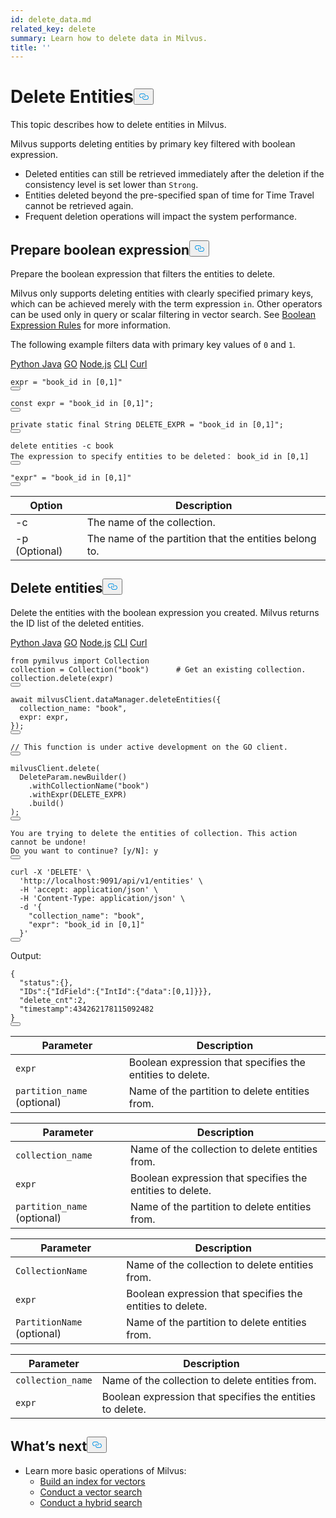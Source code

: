 ```yaml
---
id: delete_data.md
related_key: delete
summary: Learn how to delete data in Milvus.
title: ''
---
```

<h1 id="Delete-Entities" class="common-anchor-header">Delete Entities<button data-href="#Delete-Entities" class="anchor-icon" translate="no">
      <svg translate="no"
        aria-hidden="true"
        focusable="false"
        height="20"
        version="1.1"
        viewBox="0 0 16 16"
        width="16"
      >
        <path
          fill="#0092E4"
          fill-rule="evenodd"
          d="M4 9h1v1H4c-1.5 0-3-1.69-3-3.5S2.55 3 4 3h4c1.45 0 3 1.69 3 3.5 0 1.41-.91 2.72-2 3.25V8.59c.58-.45 1-1.27 1-2.09C10 5.22 8.98 4 8 4H4c-.98 0-2 1.22-2 2.5S3 9 4 9zm9-3h-1v1h1c1 0 2 1.22 2 2.5S13.98 12 13 12H9c-.98 0-2-1.22-2-2.5 0-.83.42-1.64 1-2.09V6.25c-1.09.53-2 1.84-2 3.25C6 11.31 7.55 13 9 13h4c1.45 0 3-1.69 3-3.5S14.5 6 13 6z"
        ></path>
      </svg>
    </button></h1><p>This topic describes how to delete entities in Milvus.</p>
<p>Milvus supports deleting entities by primary key filtered with boolean expression.</p>
<div class="alert caution">
    <ul>
          <li>Deleted entities can still be retrieved immediately after the deletion if the consistency level is set lower than <code translate="no">Strong</code>.</li>
          <li>Entities deleted beyond the pre-specified span of time for Time Travel cannot be retrieved again.</li>
        <li>Frequent deletion operations will impact the system performance.</li>
    </ul>
</div>
<h2 id="Prepare-boolean-expression" class="common-anchor-header">Prepare boolean expression<button data-href="#Prepare-boolean-expression" class="anchor-icon" translate="no">
      <svg translate="no"
        aria-hidden="true"
        focusable="false"
        height="20"
        version="1.1"
        viewBox="0 0 16 16"
        width="16"
      >
        <path
          fill="#0092E4"
          fill-rule="evenodd"
          d="M4 9h1v1H4c-1.5 0-3-1.69-3-3.5S2.55 3 4 3h4c1.45 0 3 1.69 3 3.5 0 1.41-.91 2.72-2 3.25V8.59c.58-.45 1-1.27 1-2.09C10 5.22 8.98 4 8 4H4c-.98 0-2 1.22-2 2.5S3 9 4 9zm9-3h-1v1h1c1 0 2 1.22 2 2.5S13.98 12 13 12H9c-.98 0-2-1.22-2-2.5 0-.83.42-1.64 1-2.09V6.25c-1.09.53-2 1.84-2 3.25C6 11.31 7.55 13 9 13h4c1.45 0 3-1.69 3-3.5S14.5 6 13 6z"
        ></path>
      </svg>
    </button></h2><p>Prepare the boolean expression that filters the entities to delete.</p>
<p>Milvus only supports deleting entities with clearly specified primary keys, which can be achieved merely with the term expression <code translate="no">in</code>. Other operators can be used only in query or scalar filtering in vector search. See <a href="/docs/de/boolean.md">Boolean Expression Rules</a> for more information.</p>
<p>The following example filters data with primary key values of <code translate="no">0</code> and <code translate="no">1</code>.</p>
<div class="multipleCode">
  <a href="#python">Python </a>
  <a href="#java">Java</a>
  <a href="#go">GO</a>
  <a href="#javascript">Node.js</a>
  <a href="#shell">CLI</a>
  <a href="#curl">Curl</a>
</div>
<pre><code translate="no" class="language-python"><span class="hljs-built_in">expr</span> = <span class="hljs-string">&quot;book_id in [0,1]&quot;</span>
<button class="copy-code-btn"></button></code></pre>
<pre><code translate="no" class="language-javascript"><span class="hljs-keyword">const</span> expr = <span class="hljs-string">&quot;book_id in [0,1]&quot;</span>;
<button class="copy-code-btn"></button></code></pre>
<pre><code translate="no" class="language-java"><span class="hljs-keyword">private</span> <span class="hljs-keyword">static</span> <span class="hljs-keyword">final</span> <span class="hljs-type">String</span> <span class="hljs-variable">DELETE_EXPR</span> <span class="hljs-operator">=</span> <span class="hljs-string">&quot;book_id in [0,1]&quot;</span>;
<button class="copy-code-btn"></button></code></pre>
<pre><code translate="no" class="language-shell"><span class="hljs-keyword">delete</span> entities -c book
<span class="hljs-title class_">The</span> expression to specify entities to be deleted： book_id <span class="hljs-keyword">in</span> [<span class="hljs-number">0</span>,<span class="hljs-number">1</span>]
<button class="copy-code-btn"></button></code></pre>
<pre><code translate="no" class="language-curl"><span class="hljs-string">&quot;expr&quot;</span> = <span class="hljs-string">&quot;book_id in [0,1]&quot;</span>
<button class="copy-code-btn"></button></code></pre>
<table class="language-shell">
    <thead>
        <tr>
            <th>Option</th>
            <th>Description</th>
        </tr>
    </thead>
    <tbody>
        <tr>
            <td>-c</td>
            <td>The name of the collection.</td>
        </tr>
        <tr>
            <td>-p (Optional)</td>
            <td>The name of the partition that the entities belong to.</td>
        </tr>
    </tbody>
</table>
<h2 id="Delete-entities" class="common-anchor-header">Delete entities<button data-href="#Delete-entities" class="anchor-icon" translate="no">
      <svg translate="no"
        aria-hidden="true"
        focusable="false"
        height="20"
        version="1.1"
        viewBox="0 0 16 16"
        width="16"
      >
        <path
          fill="#0092E4"
          fill-rule="evenodd"
          d="M4 9h1v1H4c-1.5 0-3-1.69-3-3.5S2.55 3 4 3h4c1.45 0 3 1.69 3 3.5 0 1.41-.91 2.72-2 3.25V8.59c.58-.45 1-1.27 1-2.09C10 5.22 8.98 4 8 4H4c-.98 0-2 1.22-2 2.5S3 9 4 9zm9-3h-1v1h1c1 0 2 1.22 2 2.5S13.98 12 13 12H9c-.98 0-2-1.22-2-2.5 0-.83.42-1.64 1-2.09V6.25c-1.09.53-2 1.84-2 3.25C6 11.31 7.55 13 9 13h4c1.45 0 3-1.69 3-3.5S14.5 6 13 6z"
        ></path>
      </svg>
    </button></h2><p>Delete the entities with the boolean expression you created. Milvus returns the ID list of the deleted entities.</p>
<div class="multipleCode">
  <a href="#python">Python </a>
  <a href="#java">Java</a>
  <a href="#go">GO</a>
  <a href="#javascript">Node.js</a>
  <a href="#shell">CLI</a>
  <a href="#curl">Curl</a>
</div>
<pre><code translate="no" class="language-python"><span class="hljs-keyword">from</span> pymilvus <span class="hljs-keyword">import</span> Collection
collection = Collection(<span class="hljs-string">&quot;book&quot;</span>)      <span class="hljs-comment"># Get an existing collection.</span>
collection.delete(expr)
<button class="copy-code-btn"></button></code></pre>
<pre><code translate="no" class="language-javascript">await milvusClient.dataManager.deleteEntities({
  collection_name: <span class="hljs-string">&quot;book&quot;</span>,
  <span class="hljs-built_in">expr</span>: <span class="hljs-built_in">expr</span>,
});
<button class="copy-code-btn"></button></code></pre>
<pre><code translate="no" class="language-go"><span class="hljs-comment">// This function is under active development on the GO client.</span>
<button class="copy-code-btn"></button></code></pre>
<pre><code translate="no" class="language-java">milvusClient.<span class="hljs-built_in">delete</span>(
  DeleteParam.newBuilder()
    .withCollectionName(<span class="hljs-string">&quot;book&quot;</span>)
    .withExpr(DELETE_EXPR)
    .build()
);
<button class="copy-code-btn"></button></code></pre>
<pre><code translate="no" class="language-shell"><span class="hljs-title class_">You</span> are trying to <span class="hljs-keyword">delete</span> the entities <span class="hljs-keyword">of</span> collection. <span class="hljs-title class_">This</span> action cannot be undone!
<span class="hljs-title class_">Do</span> you want to <span class="hljs-keyword">continue</span>? [y/N]: y
<button class="copy-code-btn"></button></code></pre>
<pre><code translate="no" class="language-curl">curl -X <span class="hljs-string">&#x27;DELETE&#x27;</span> \
  <span class="hljs-string">&#x27;http://localhost:9091/api/v1/entities&#x27;</span> \
  -H <span class="hljs-string">&#x27;accept: application/json&#x27;</span> \
  -H <span class="hljs-string">&#x27;Content-Type: application/json&#x27;</span> \
  -d <span class="hljs-string">&#x27;{
    &quot;collection_name&quot;: &quot;book&quot;,
    &quot;expr&quot;: &quot;book_id in [0,1]&quot;
  }&#x27;</span>
<button class="copy-code-btn"></button></code></pre>
<div class="language-curl">
Output:
<pre><code translate="no" class="language-json">{
  <span class="hljs-string">&quot;status&quot;</span>:{},
  <span class="hljs-string">&quot;IDs&quot;</span>:{<span class="hljs-string">&quot;IdField&quot;</span>:{<span class="hljs-string">&quot;IntId&quot;</span>:{<span class="hljs-string">&quot;data&quot;</span>:[<span class="hljs-number">0</span>,<span class="hljs-number">1</span>]}}},
  <span class="hljs-string">&quot;delete_cnt&quot;</span>:<span class="hljs-number">2</span>,
  <span class="hljs-string">&quot;timestamp&quot;</span>:<span class="hljs-number">434262178115092482</span>
}
<button class="copy-code-btn"></button></code></pre>
</div>
<table class="language-python">
    <thead>
    <tr>
        <th>Parameter</th>
        <th>Description</th>
    </tr>
    </thead>
    <tbody>
    <tr>
        <td><code translate="no">expr</code></td>
        <td>Boolean expression that specifies the entities to delete.</td>
    </tr>
  <tr>
        <td><code translate="no">partition_name</code> (optional)</td>
        <td>Name of the partition to delete entities from.</td>
    </tr>
    </tbody>
</table>
<table class="language-javascript">
    <thead>
    <tr>
        <th>Parameter</th>
        <th>Description</th>
    </tr>
    </thead>
    <tbody>
    <tr>
        <td><code translate="no">collection_name</code></td>
        <td>Name of the collection to delete entities from.</td>
    </tr>
    <tr>
        <td><code translate="no">expr</code></td>
        <td>Boolean expression that specifies the entities to delete.</td>
    </tr>
    <tr>
        <td><code translate="no">partition_name</code> (optional)</td>
        <td>Name of the partition to delete entities from.</td>
    </tr>
    </tbody>
</table>
<table class="language-java">
    <thead>
    <tr>
        <th>Parameter</th>
        <th>Description</th>
    </tr>
    </thead>
    <tbody>
    <tr>
        <td><code translate="no">CollectionName</code></td>
        <td>Name of the collection to delete entities from.</td>
    </tr>
    <tr>
        <td><code translate="no">expr</code></td>
        <td>Boolean expression that specifies the entities to delete.</td>
    </tr>
    <tr>
        <td><code translate="no">PartitionName</code> (optional)</td>
        <td>Name of the partition to delete entities from.</td>
    </tr>
    </tbody>
</table>
<table class="language-curl">
    <thead>
    <tr>
        <th>Parameter</th>
        <th>Description</th>
    </tr>
    </thead>
    <tbody>
    <tr>
        <td><code translate="no">collection_name</code></td>
        <td>Name of the collection to delete entities from.</td>
    </tr>
    <tr>
        <td><code translate="no">expr</code></td>
        <td>Boolean expression that specifies the entities to delete.</td>
    </tr>
    </tbody>
</table>
<h2 id="Whats-next" class="common-anchor-header">What’s next<button data-href="#Whats-next" class="anchor-icon" translate="no">
      <svg translate="no"
        aria-hidden="true"
        focusable="false"
        height="20"
        version="1.1"
        viewBox="0 0 16 16"
        width="16"
      >
        <path
          fill="#0092E4"
          fill-rule="evenodd"
          d="M4 9h1v1H4c-1.5 0-3-1.69-3-3.5S2.55 3 4 3h4c1.45 0 3 1.69 3 3.5 0 1.41-.91 2.72-2 3.25V8.59c.58-.45 1-1.27 1-2.09C10 5.22 8.98 4 8 4H4c-.98 0-2 1.22-2 2.5S3 9 4 9zm9-3h-1v1h1c1 0 2 1.22 2 2.5S13.98 12 13 12H9c-.98 0-2-1.22-2-2.5 0-.83.42-1.64 1-2.09V6.25c-1.09.53-2 1.84-2 3.25C6 11.31 7.55 13 9 13h4c1.45 0 3-1.69 3-3.5S14.5 6 13 6z"
        ></path>
      </svg>
    </button></h2><ul>
<li>Learn more basic operations of Milvus:
<ul>
<li><a href="/docs/de/build_index.md">Build an index for vectors</a></li>
<li><a href="/docs/de/search.md">Conduct a vector search</a></li>
<li><a href="/docs/de/hybridsearch.md">Conduct a hybrid search</a></li>
</ul></li>
</ul>
